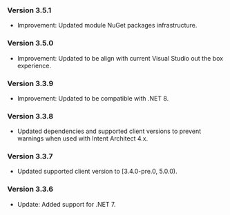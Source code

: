 ### Version 3.5.1

- Improvement: Updated module NuGet packages infrastructure.

### Version 3.5.0

- Improvement: Updated to be align with current Visual Studio out the box experience.

### Version 3.3.9

- Improvement: Updated to be compatible with .NET 8.

### Version 3.3.8

- Updated dependencies and supported client versions to prevent warnings when used with Intent Architect 4.x.

### Version 3.3.7

- Updated supported client version to [3.4.0-pre.0, 5.0.0).

### Version 3.3.6

- Update: Added support for .NET 7.
